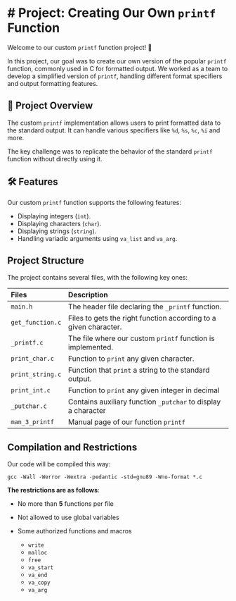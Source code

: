 # # Project: Creating Our Own `printf` Function

Welcome to our custom `printf` function project! 🎉

In this project, our goal was to create our own version of the popular `printf` function, commonly used in C for formatted output. We worked as a team to develop a simplified version of `printf`, handling different format specifiers and output formatting features.

## 🚀 Project Overview

The custom `printf` implementation allows users to print formatted data to the standard output. It can handle various specifiers like `%d`, `%s`, `%c`, `%i` and more.

The key challenge was to replicate the behavior of the standard `printf` function without directly using it.

## 🛠 Features

Our custom `printf` function supports the following features:
- Displaying integers (`int`).
- Displaying characters (`char`).
- Displaying strings (`string`).
- Handling variadic arguments using `va_list` and `va_arg`.


## Project Structure
The project contains several files, with the following key ones:

| Files | Description  |
| :-------- | :------- |
| `main.h` | The header file declaring the `_printf` function. |
| `get_function.c` | Files to gets the right function according to a given character.|
| `_printf.c` |The file where our custom `printf` function is implemented.  |
| `print_char.c` | Function to `print` any given character. |
| `print_string.c` | Function that `print` a string to  the standard output. |
|`print_int.c`| Function to `print` any given integer in decimal|
 `_putchar.c`| Contains auxiliary function `_putchar` to display a character|
|`man_3_printf`| Manual page of our function `printf`|

## Compilation and Restrictions

Our code will be compiled this way:

`gcc -Wall -Werror -Wextra -pedantic -std=gnu89 -Wno-format *.c`

**The restrictions are as follows**:

- No more than **5** functions per file
- Not allowed to use global variables
- Some authorized functions and macros
	
	- `write`
	- `malloc`
	- `free`
	- `va_start`
	- `va_end`
	- `va_copy`
	- `va_arg`
